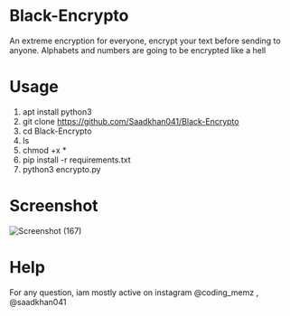 # Black-Encrypto
An extreme encryption for everyone, encrypt your text before sending to anyone. Alphabets and numbers are going to be encrypted like a hell

# Usage
1. apt install python3
2. git clone https://github.com/Saadkhan041/Black-Encrypto
3. cd Black-Encrypto
4. ls
5. chmod +x *
6. pip install -r requirements.txt
7. python3 encrypto.py
# Screenshot
![Screenshot (167)](https://user-images.githubusercontent.com/93708296/147811094-4921336a-ab48-4d43-b5e5-54d762d33d01.png)

# Help

For any question, iam mostly active on instagram @coding_memz , @saadkhan041
